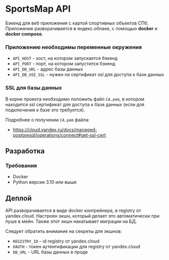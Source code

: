 # SportsMap API

Бэкенд для веб приложения с картой спортивных объектов СПб. Приложение разворачивается в яндекс.облаке,
с помощью **docker** и **docker compose**.

### Приложению необходимы переменные окружения

- `API_HOST` - хост, на котором запускается бэкенд
- `API_PORT` - порт, на котором запустится бэкенд
- `API_DB_URL` - адрес базы данных
- `API_DB_USE_SSL` - нужен ли сертификат ssl для доступа к базе данных

### SSL для базы данных

В корне проекта необходимо положить файл `CA.pem`, в котором
находится ssl сертификат для доступа к базе данных (если для подключения к базе это требуется).

Подробнее о получении `CA.pem` файла:
- https://cloud.yandex.ru/docs/managed-postgresql/operations/connect#get-ssl-cert

## Разработка

### Требования

- Docker
- Python версии 3.10 или выше

## Деплой

API разворачивается в виде docker контрейнера, в registry 
от yandex.cloud. Настроен экшн, который делает это автоматически при пуше в мейн.
Также этот экшн накатывает миграции на БД.

Следует обратить внимание на секреты для экшнов:

- `REGISTRY_ID` - id registry от yandex.cloud
- `OAUTH` - токен аутентификации для registry от yandex.cloud
- `DB_URL` - URL базы данных в проде
